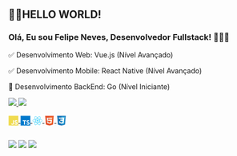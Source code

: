 ## 👋🏾HELLO WORLD!

### Olá, Eu sou Felipe Neves, Desenvolvedor Fullstack! 🙋🏾‍♂️

✅  Desenvolvimento Web: Vue.js (Nível Avançado)

✅  Desenvolvimento Mobile: React Native (Nível Avançado)

🎯 Desenvolvimento BackEnd: Go (Nível Iniciante)


 <div>
  <a href="https://github.com/lipeneves">
  <img height="180em" src="https://github-readme-stats.vercel.app/api?username=lipeneves&show_icons=true&theme=dark&include_all_commits=true&count_private=true"/>
  <img height="180em" src="https://github-readme-stats.vercel.app/api/top-langs/?username=lipeneves&layout=compact&langs_count=16&theme=dark"/>
</div>
  
<div style="display: inline_block"><br> 
  <img align="center" alt="Felipe-Js" height="20" width="20" src="https://raw.githubusercontent.com/devicons/devicon/master/icons/javascript/javascript-plain.svg">
  <img align="center" alt="Felipe-Ts" height="20" width="20" src="https://raw.githubusercontent.com/devicons/devicon/master/icons/typescript/typescript-plain.svg">
  <img align="center" alt="Felipe-React" height="20" width="20" src="https://raw.githubusercontent.com/devicons/devicon/master/icons/react/react-original.svg">
  <img align="center" alt="Felipe-HTML" height="20" width="20" src="https://raw.githubusercontent.com/devicons/devicon/master/icons/html5/html5-original.svg">
  <img align="center" alt="Felipe-CSS" height=20" width="20" src="https://raw.githubusercontent.com/devicons/devicon/master/icons/css3/css3-original.svg">
  <img align="right" alt="" src="">
</div>

##

<div> 
<a href = "mailto:rj.felipeneves@gmail.com"/" target="_blank"><img src="https://img.shields.io/badge/Gmail-D14836?style=for-the-badge&logo=gmail&logoColor=white" "target="_blank"></a>
  <a href="https://www.linkedin.com/in/felipenvs/" "target="_blank"><img src="https://img.shields.io/badge/-LinkedIn-%230077B5?style=for-the-badge&logo=linkedin&logoColor=white" "target="_blank"></a> 
   <a href="https://www.felipeneves.net"/" target="_blank"><img src="https://img.shields.io/badge/Meu_Site-3a464b?style=for-the-badge&logo=Google-chrome&logoColor=white" "target="_blank"></a>
</div>

